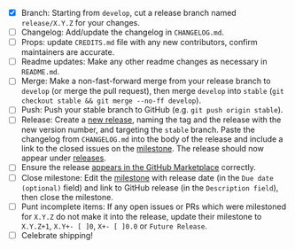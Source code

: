 - [x] Branch: Starting from `develop`, cut a release branch named `release/X.Y.Z` for your changes.
- [ ] Changelog: Add/update the changelog in `CHANGELOG.md`.
- [ ] Props: update `CREDITS.md` file with any new contributors, confirm maintainers are accurate.
- [ ] Readme updates: Make any other readme changes as necessary in `README.md`.
- [ ] Merge: Make a non-fast-forward merge from your release branch to `develop` (or merge the pull request), then merge `develop` into `stable` (`git checkout stable && git merge --no-ff develop`).
- [ ] Push: Push your stable branch to GitHub (e.g. `git push origin stable`).
- [ ] Release: Create a [new release](https://github.com/10up/action-wordpress-plugin-build-zip/releases/new), naming the tag and the release with the new version number, and targeting the `stable` branch. Paste the changelog from `CHANGELOG.md` into the body of the release and include a link to the closed issues on the [milestone](https://github.com/10up/action-wordpress-plugin-build-zip/milestones/#?closed=1).  The release should now appear under [releases](https://github.com/10up/action-wordpress-plugin-build-zip/releases).
- [ ] Ensure the release [appears in the GitHub Marketplace](https://github.com/marketplace/actions/wordpress-plugin-build-zip) correctly.
- [ ] Close milestone: Edit the [milestone](https://github.com/10up/action-wordpress-plugin-build-zip/milestones/) with release date (in the `Due date (optional)` field) and link to GitHub release (in the `Description field`), then close the milestone.
- [ ] Punt incomplete items: If any open issues or PRs which were milestoned for `X.Y.Z` do not make it into the release, update their milestone to `X.Y.Z+1`, `X.Y+- [ ]0`, `X+- [ ]0.0` or `Future Release`.
- [ ] Celebrate shipping!
